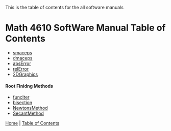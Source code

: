 This is the table of contents for the all software manuals

# Math 4610 SoftWare Manual Table of Contents



* [smaceps](smaceps.md)
* [dmaceps](dmaceps.md)
* [absError](absError.md)
* [relError](relError.md)
* [2DGraphics](2DGraphics.md)

#### Root Finidng Methods
* [funcIter](funcIter.md)
* [bisection](bisection.md)
* [NewtonsMethod](newtonsMethod.md)
* [SecantMethod](secantMethod.md)



[Home](../README.md) |
[Table of Contents](../TableOfContents.md) 
